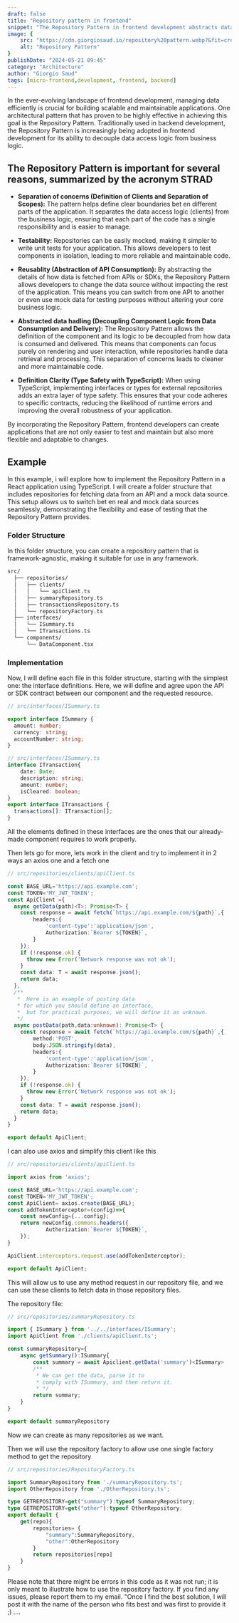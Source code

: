 ```yaml
---
draft: false
title: "Repository pattern in frontend"
snippet: "The Repository Pattern in frontend development abstracts data access logic, enhancing code maintainability and testability by encapsulating operations and promoting loose coupling. It fosters modular, scalable codebases adaptable to changing requirements."
image: {
    src: "https://cdn.giorgiosaud.io/repository%20pattern.webp?&fit=crop&w=430&h=240",
    alt: "Repository Pattern"
}
publishDate: "2024-05-21 09:45"
category: "Architecture"
author: "Giorgio Saud"
tags: [micro-frontend,development, frontend, backend]
---
```


In the ever-evolving landscape of frontend development, managing data efficiently is crucial for building scalable and maintainable applications. One architectural pattern that has proven to be highly effective in achieving this goal is the Repository Pattern. Traditionally used in backend development, the Repository Pattern is increasingly being adopted in frontend development for its ability to decouple data access logic from business logic.

## The Repository Pattern is important for several reasons, summarized by the acronym <abbr class="text-slate-600">STRAD</abbr>

- **Separation of concerns (Definition of Clients and Separation of Scopes):** The pattern helps define clear boundaries bet
en different parts of the application. It separates the data access logic (clients) from the business logic, ensuring that each part of the code has a single responsibility and is easier to manage.

- **Testability:** Repositories can be easily mocked, making it simpler to write unit tests for your application. This allows developers to test components in isolation, leading to more reliable and maintainable code.

- **Reusablity (Abstraction of API Consumption):** By abstracting the details of how data is fetched from APIs or SDKs, the Repository Pattern allows developers to change the data source without impacting the rest of the application. This means you can switch from one API to another or even use mock data for testing purposes without altering your core business logic.

- **Abstracted data hadling (Decoupling Component Logic from Data Consumption and Delivery):** The Repository Pattern allows the definition of the component and its logic to be decoupled from how data is consumed and delivered. This means that components can focus purely on rendering and user interaction, while repositories handle data retrieval and processing. This separation of concerns leads to cleaner and more maintainable code.

- **Definition Clarity (Type Safety with TypeScript):** When using TypeScript, implementing interfaces or types for external repositories adds an extra layer of type safety. This ensures that your code adheres to specific contracts, reducing the likelihood of runtime errors and improving the overall robustness of your application.

By incorporating the Repository Pattern, frontend developers can create applications that are not only easier to test and maintain but also more flexible and adaptable to changes.

## Example

In this example, i will explore how to implement the Repository Pattern in a React application using TypeScript. I will create a folder structure that includes repositories for fetching data from an API and a mock data source. This setup allows us to switch bet
en real and mock data sources seamlessly, demonstrating the flexibility and ease of testing that the Repository Pattern provides.

### Folder Structure

In this folder structure, you can create a repository pattern that is framework-agnostic, making it suitable for use in any framework.

```zsh
src/
  ├── repositories/
  │   ├── clients/
  │   │   └── apiClient.ts
  │   ├── summaryRepository.ts
  │   ├── transactionsRepository.ts
  │   └── repositoryFactory.ts
  ├── interfaces/
  │   └── ISummary.ts
  │   └── ITransactions.ts
  └── components/
      └── DataComponent.tsx
```

### Implementation

Now, I will define each file in this folder structure, starting with the simplest one: the interface definitions. Here, we will define and agree upon the API or SDK contract between our component and the requested resource.

```ts
// src/interfaces/ISummary.ts

export interface ISummary {
  amount: number;
  currency: string;
  accountNumber: string;
}
```

```ts
// src/interfaces/ISummary.ts
interface ITransaction{
    date: Date;
    description: string;
    amount: number;
    isCleared: boolean;
}
export interface ITransactions {
  transactions[]: ITransaction[];
}
```
All the elements defined in these interfaces are the ones that our already-made component requires to work properly.

Then lets go for more, lets work in the client and try to implement it in 2 ways an axios one and a fetch one

```ts
// src/repositories/clients/apiClient.ts

const BASE_URL='https://api.example.com';
const TOKEN='MY_JWT_TOKEN';
const ApiClient ={
  async getData(path)<T>: Promise<T> {
    const response = await fetch(`https://api.example.com/${path}`,{
        headers:{
            'content-type':'application/json',
            Authorization:`Bearer ${TOKEN}`,
        }
    });
    if (!response.ok) {
      throw new Error('Network response was not ok');
    }
    const data: T = await response.json();
    return data;
  },
  /** 
   *  Here is an example of posting data 
   * for which you should define an interface,
   *  but for practical purposes, we will define it as unknown.
   */
  async postData(path,data:unknown): Promise<T> {
    const response = await fetch(`https://api.example.com/${path}`,{
        method:'POST',
        body:JSON.stringify(data),
        headers:{
            'content-type':'application/json',
            Authorization:`Bearer ${TOKEN}`,
        }
    });
    if (!response.ok) {
      throw new Error('Network response was not ok');
    }
    const data: T = await response.json();
    return data;
  }
}

export default ApiClient;
```

I can also use axios and simplify this client like this

```ts
// src/repositories/clients/apiClient.ts

import axios from 'axios';

const BASE_URL='https://api.example.com';
const TOKEN='MY_JWT_TOKEN';
const ApiClient= axios.create(BASE_URL);
const addTokenInterceptor=(config)=>{
    const newConfig={...config};
    return newConfig.commons.headers({
            Authorization:`Bearer ${TOKEN}`,
    });
}

ApiClient.interceptors.request.use(addTokenInterceptor);

export default ApiClient;
```

This will allow us to use any method request in our repository file, and we can use these clients to fetch data in those repository files.

The repository file:

```ts
// src/repositories/summaryRepository.ts

import { ISummary } from '../../interfaces/ISummary';
import ApiClient from './clients/apiClient.ts';

const summaryRepository={
    async getSummary():ISummary{
        const summary = await Apiclient.getData('summary')<ISummary>
        /**
         * We can get the data, parse it to 
         * comply with ISummary, and then return it.
         * */
        return summary;
    }
}

export default summaryRepository
```

Now we can create as many repositories as we want.

Then we will use the repository factory to allow use one single factory method to get the repository

```ts
// src/repositories/RepositoryFactory.ts

import SummaryRepository from './summaryRepository.ts';
import OtherRepository from './OtherRepository.ts';

type GETREPOSITORY=get("summary"):typeof SummaryRepository;
type GETREPOSITORY=get("other"):typeof OtherRepository;
export default {
    get(repo){
        repositories= {
            "summary":SummaryRepository,
            "other":OtherRepository
        }
        return repositories[repo]
    }
}
```

Please note that there might be errors in this code as it was not run; it is only meant to illustrate how to use the repository factory. If you find any issues, please report them to my email. "Once I find the best solution, I will post it with the name of the person who fits best and was first to provide it ;) ....